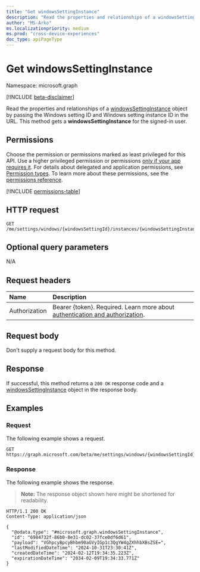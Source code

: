 ```yaml
---
title: "Get windowsSettingInstance"
description: "Read the properties and relationships of a windowsSettingInstance object."
author: "MS-Arko"
ms.localizationpriority: medium
ms.prod: "cross-device-experiences"
doc_type: apiPageType
---
```


# Get windowsSettingInstance

Namespace: microsoft.graph

[!INCLUDE [beta-disclaimer](../../includes/beta-disclaimer.md)]

Read the properties and relationships of a [windowsSettingInstance](../resources/windowssettinginstance.md) object by passing the Windows setting ID and Windows setting instance ID in the URL. This method gets a **windowsSettingInstance** for the signed-in user.

## Permissions

Choose the permission or permissions marked as least privileged for this API. Use a higher privileged permission or permissions [only if your app requires it](/graph/permissions-overview#best-practices-for-using-microsoft-graph-permissions). For details about delegated and application permissions, see [Permission types](/graph/permissions-overview#permission-types). To learn more about these permissions, see the [permissions reference](/graph/permissions-reference).

<!-- {
  "blockType": "permissions",
  "name": "windowssettinginstance-get-permissions"
}
-->

[!INCLUDE [permissions-table](../includes/permissions/windowssettinginstance-get-permissions.md)]

## HTTP request

<!-- {
  "blockType": "ignored"
}
-->
```http
GET /me/settings/windows/{windowsSettingId}/instances/{windowsSettingInstanceId}
```

## Optional query parameters

N/A

## Request headers

| Name          | Description                                                                                               |
| :------------ | :-------------------------------------------------------------------------------------------------------- |
| Authorization | Bearer {token}. Required. Learn more about [authentication and authorization](/graph/auth/auth-concepts). |

## Request body

Don't supply a request body for this method.

## Response

If successful, this method returns a `200 OK` response code and a [windowsSettingInstance](../resources/windowssettinginstance.md) object in the response body.

## Examples

### Request

The following example shows a request.

<!-- {
  "blockType": "request",
  "name": "get_windowssettinginstance"
}
-->

```http
GET https://graph.microsoft.com/beta/me/settings/windows/{windowsSettingId}/instances/{windowsSettingInstanceId}
```

### Response

The following example shows the response.

> **Note:** The response object shown here might be shortened for readability.

<!-- {
  "blockType": "response",
  "truncated": true,
  "@odata.type": "microsoft.graph.windowsSettingInstance"
}
-->

```http
HTTP/1.1 200 OK
Content-Type: application/json

{
  "@odata.type": "#microsoft.graph.windowsSettingInstance",
  "id": "6984732f-86b0-8e31-dc02-37fce0df6d61",
  "payload": "VGhpcyBpcyBhbm90aGVyIGp1c3QgYW4gZXhhbXBsZSE=",
  "lastModifiedDateTime": "2024-10-31T23:30:41Z",
  "createdDateTime": "2024-02-12T19:34:35.223Z",
  "expirationDateTime": "2034-02-09T19:34:33.771Z"
}
```
